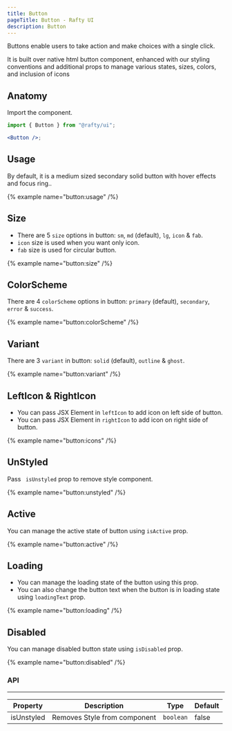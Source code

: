 ```yaml
---
title: Button
pageTitle: Button - Rafty UI
description: Button
---
```


Buttons enable users to take action and make choices with a single click.

It is built over native html button component, enhanced with our styling conventions and additional props to manage various states, sizes, colors, and inclusion of icons

## Anatomy

Import the component.

```jsx
import { Button } from "@rafty/ui";

<Button />;
```

## Usage

By default, it is a medium sized secondary solid button with hover effects and focus ring..

{% example name="button:usage" /%}

## Size

- There are 5 `size` options in button: `sm`, `md` (default), `lg`, `icon` & `fab`.
- `icon` size is used when you want only icon.
- `fab` size is used for circular button.

{% example name="button:size" /%}

## ColorScheme

There are 4 `colorScheme` options in button: `primary` (default), `secondary`, `error` & `success`.

{% example name="button:colorScheme" /%}

## Variant

There are 3 `variant` in button: `solid` (default), `outline` & `ghost`.

{% example name="button:variant" /%}

## LeftIcon & RightIcon

- You can pass JSX Element in `leftIcon` to add icon on left side of button.
- You can pass JSX Element in `rightIcon` to add icon on right side of button.

{% example name="button:icons" /%}

## UnStyled

Pass ` isUnstyled` prop to remove style component.

{% example name="button:unstyled" /%}

## Active

You can manage the active state of button using `isActive` prop.

{% example name="button:active" /%}

## Loading

- You can manage the loading state of the button using this prop.
- You can also change the button text when the button is in loading state using `loadingText` prop.

{% example name="button:loading" /%}

## Disabled

You can manage disabled button state using `isDisabled` prop.

{% example name="button:disabled" /%}

### API

---

| Property   | Description                  | Type      | Default |
| ---------- | ---------------------------- | --------- | ------- |
| isUnstyled | Removes Style from component | `boolean` | false   |
